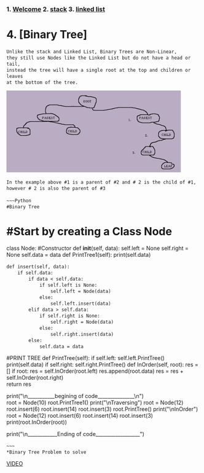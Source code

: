 
### 1. [Welcome](https://github.com/moscarelloscott/moscarelloscott/blob/main/CSE212.md) 2. [stack](https://github.com/moscarelloscott/moscarelloscott/blob/main/stack.md) 3. [linked list](https://github.com/moscarelloscott/moscarelloscott/blob/main/linkedlist.md)
# 4. [Binary Tree]

    Unlike the stack and Linked List, Binary Trees are Non-Linear, 
    they still use Nodes like the Linked List but do not have a head or tail, 
    instead the tree will have a single root at the top and children or leaves 
    at the bottom of the tree.
    
   <img src="images/binary1.png" width= "90%" height="25%">
   
    In the example above #1 is a parent of #2 and # 2 is the child of #1, however # 2 is also the parent of #3
    
    ~~~Python
    #Binary Tree
# #Start by creating a Class Node

class Node:
    #Constructor
    def __init__(self, data):
        self.left = None
        self.right = None
        self.data = data
    def PrintTree1(self):
        print(self.data)
        
    def insert(self, data):
        if self.data:
            if data < self.data:
                if self.left is None:
                    self.left = Node(data)
                else:
                    self.left.insert(data)
            elif data > self.data:
                if self.right is None:
                    self.right = Node(data)
                else:
                    self.right.insert(data)
            else:
                self.data = data
                
#PRINT TREE
    def PrintTree(self):
        if self.left:
            self.left.PrintTree()
        print(self.data)
        if self.right:
            self.right.PrintTree()
    def InOrder(self, root):
        res = []
        if root:
            res = self.InOrder(root.left)
            res.append(root.data)
            res = res + self.InOrder(root.right)       
        return res    
                        
                
print("\n___________begining of code_______________\n")           
root = Node(10)
root.PrintTree1()
print("\nTraversing")
root = Node(12)
root.insert(6)
root.insert(14)
root.insert(3)
root.PrintTree()
print("\nInOrder")
root = Node(12)
root.insert(6)
root.insert(14)
root.insert(3)
print(root.InOrder(root))

print("\n____________Ending of code__________________")
    
    ~~~
    *Binary Tree Problem to solve

[VIDEO](https://moscarelloscott.github.io/project/index.html)
